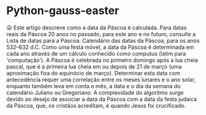 # Python-gauss-easter
:stuck_out_tongue_winking_eye: Este artigo descreve como a data da Páscoa é calculada. Para datas reais da Páscoa 20 anos no passado, para este ano e no futuro, consulte a Lista de datas para a Páscoa. Calendário das datas da Páscoa, para os anos 532–632 d.C. Como uma festa móvel, a data da Páscoa é determinada em cada ano através de um cálculo conhecido como computus (latim para 'computação'). A Páscoa é celebrada no primeiro domingo após a lua cheia pascal, que é a primeira lua cheia em ou depois de 21 de março (uma aproximação fixa do equinócio de março). Determinar esta data com antecedência requer uma correlação entre os meses lunares e o ano solar, enquanto também leva em conta o mês, a data e o dia da semana do calendário Juliano ou Gregoriano. A complexidade do algoritmo surge devido ao desejo de associar a data da Páscoa com a data da festa judaica da Páscoa, que, os cristãos acreditam, é quando Jesus foi crucificado. 
